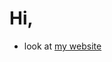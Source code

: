 # Hi,

- look at [my website](https://bobvanoorschot.com)

<!---
bobvanoorschot/bobvanoorschot is a ✨ special ✨ repository because its `README.md` (this file) appears on your GitHub profile.
You can click the Preview link to take a look at your changes.
--->
